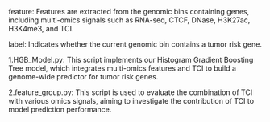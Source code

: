 feature: Features are extracted from the genomic bins containing genes, including multi-omics signals such as RNA-seq, CTCF, DNase, H3K27ac, H3K4me3, and TCI.

label: Indicates whether the current genomic bin contains a tumor risk gene.

1.HGB_Model.py: This script implements our Histogram Gradient Boosting Tree model, which integrates multi-omics features and TCI to build a genome-wide predictor for tumor risk genes.

2.feature_group.py: This script is used to evaluate the combination of TCI with various omics signals, aiming to investigate the contribution of TCI to model prediction performance.

